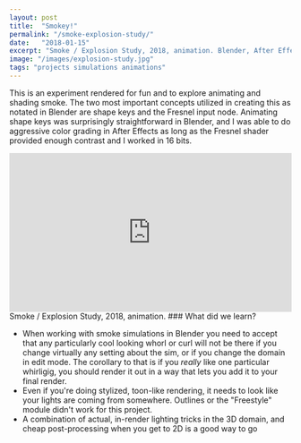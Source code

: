 ```yaml
---
layout: post
title:  "Smokey!"
permalink: "/smoke-explosion-study/"
date:   "2018-01-15"
excerpt: "Smoke / Explosion Study, 2018, animation. Blender, After Effects."
image: "/images/explosion-study.jpg"
tags: "projects simulations animations"
---
```

This is an experiment rendered for fun and to explore animating and shading smoke. The two most important concepts utilized in creating this as notated in Blender are shape keys and the Fresnel input node. Animating shape keys was surprisingly straightforward in Blender, and I was able to do aggressive color grading in After Effects as long as the Fresnel shader provided enough contrast and I worked in 16 bits.

<div style="padding:56.25% 0 0 0;position:relative;"><iframe src="https://player.vimeo.com/video/245646562?loop=1&color=ff0179&title=0&byline=0&portrait=0" style="position:absolute;top:0;left:0;width:100%;height:100%;" frameborder="0" webkitallowfullscreen mozallowfullscreen allowfullscreen></iframe></div><script src="https://player.vimeo.com/api/player.js"></script>
Smoke / Explosion Study, 2018, animation.
### What did we learn?

- When working with smoke simulations in Blender you need to accept that any particularly cool looking whorl or curl will not be there if you change virtually any setting about the sim, or if you change the domain in edit mode. The corollary to that is if you _really_ like one particular whirligig, you should render it out in a way that lets you add it to your final render.
- Even if you're doing stylized, toon-like rendering, it needs to look like your lights are coming from somewhere. Outlines or the "Freestyle" module didn't work for this project.
- A combination of actual, in-render lighting tricks in the 3D domain, and cheap post-processing when you get to 2D is a good way to go
